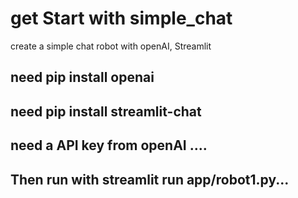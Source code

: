 # get Start with simple_chat
create a simple chat robot with openAI, Streamlit
## need pip install openai
## need pip install streamlit-chat
## need a API key from openAI ....
## Then run with streamlit run app/robot1.py...
